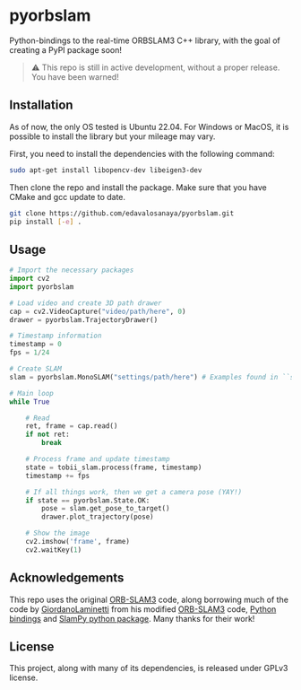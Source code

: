 # pyorbslam

Python-bindings to the real-time ORBSLAM3 C++ library, with the goal of creating a PyPI package soon!

> :warning: This repo is still in active development, without a proper release. You have been warned!

## Installation

As of now, the only OS tested is Ubuntu 22.04. For Windows or MacOS, it is possible to install the library but your mileage may vary.

First, you need to install the dependencies with the following command:

```bash
sudo apt-get install libopencv-dev libeigen3-dev
```

Then clone the repo and install the package. Make sure that you have CMake and gcc update to date.

```bash
git clone https://github.com/edavalosanaya/pyorbslam.git
pip install [-e] .
```

## Usage

```python
# Import the necessary packages
import cv2
import pyorbslam

# Load video and create 3D path drawer
cap = cv2.VideoCapture("video/path/here", 0)
drawer = pyorbslam.TrajectoryDrawer()

# Timestamp information
timestamp = 0
fps = 1/24

# Create SLAM
slam = pyorbslam.MonoSLAM("settings/path/here") # Examples found in ``settings`` folder

# Main loop
while True

    # Read
    ret, frame = cap.read()
    if not ret:
        break

    # Process frame and update timestamp
    state = tobii_slam.process(frame, timestamp)
    timestamp += fps

    # If all things work, then we get a camera pose (YAY!)
    if state == pyorbslam.State.OK:
        pose = slam.get_pose_to_target()
        drawer.plot_trajectory(pose)

    # Show the image
    cv2.imshow('frame', frame)
    cv2.waitKey(1)
```

## Acknowledgements

This repo uses the original [ORB-SLAM3]((https://github.com/UZ-SLAMLab/ORB_SLAM3)) code, along borrowing much of the code by [GiordanoLaminetti](https://github.com/GiordanoLaminetti) from his modified [ORB-SLAM3](https://github.com/GiordanoLaminetti/ORB_SLAM3) code, [Python bindings](https://github.com/GiordanoLaminetti/ORB_SLAM2-PythonBindings) and [SlamPy python package](https://github.com/GiordanoLaminetti/SlamPy). Many thanks for their work!

## License

This project, along with many of its dependencies, is released under GPLv3 license.


